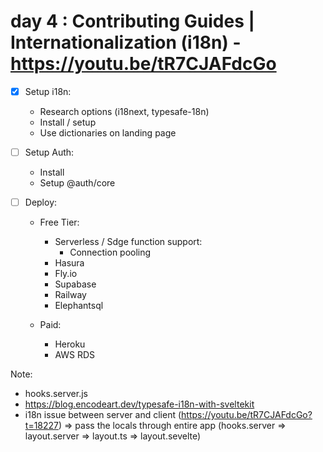 # day 4 : Contributing Guides | Internationalization (i18n) - https://youtu.be/tR7CJAFdcGo

- [x] Setup i18n:

  - Research options (i18next, typesafe-18n)
  - Install / setup
  - Use dictionaries on landing page

- [ ] Setup Auth:

  - Install
  - Setup @auth/core

- [ ] Deploy:

  - Free Tier:

    - Serverless / Sdge function support:
      - Connection pooling
    - Hasura
    - Fly.io
    - Supabase
    - Railway
    - Elephantsql

  - Paid:

    - Heroku
    - AWS RDS

Note:

- hooks.server.js
- https://blog.encodeart.dev/typesafe-i18n-with-sveltekit
- i18n issue between server and client (https://youtu.be/tR7CJAFdcGo?t=18227) => pass the locals through entire app (hooks.server => layout.server => layout.ts => layout.sevelte)
